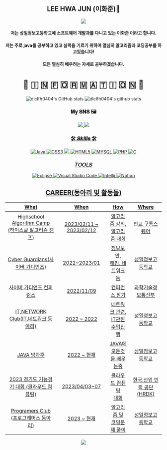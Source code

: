 <div align=center>
<h2>LEE HWA JUN (이화준)🎐</h2>
<a href = "https://www.acmicpc.net/user/dlclfh">
    <img src = "http://mazassumnida.wtf/api/v2/generate_badge?boj=dlclfh">
</a>
</div>


<div align=center>
<h4> 저는 성일정보고등학교에 소프트웨어 개발과를 다니고 있는 이화준 이라고 합니다.</h4>
<h4> 저는 주로 java를 공부하고 있고 실력을 기르기 위하여 열심히 알고리즘과 코딩공부를 하고있습니다!</h4>
<h4> 모든 열심히 배우려는 자세로 공부하겠습니다.</h4>
</div>

<div align=center>
<h1>💬 🇮 🇳 🇫 🇴 🇷 🇲 🇦 🇹 🇮 🇴 🇳 💬 </h1>

![dlclfh0404's GitHub stats](https://github-readme-stats.vercel.app/api?username=dlclfh0404&show_icons=true&theme=radical)
![dlclfh0404's github stats](https://github-readme-stats.vercel.app/api/top-langs/?username=dlclfh0404&show_icons=true&hide_border=true&title_color=004386&icon_color=004386&layout=compact)


### 𝐌𝐲 𝐒𝐍𝐒 🖼<br>
<a href="https://www.instagram.com/dlclfh_/">
    <img src="https://img.shields.io/badge/dlclfh_-DD2A7B?style=flat-square&logo=Instagram&logoColor=white"/>
<a href="https://www.facebook.com/profile.php?id=100054518680488">
    <img src="https://img.shields.io/badge/이화준-3B5998?style=flat-square&logo=Facebook&logoColor=white"/>

    
### 🛠 𝑺𝒌𝒊𝒍𝒍𝒔 🛠<br>
![Java](https://img.shields.io/badge/Java-FF160B.svg?&style=for-the-badge&logo=Java&logocolor=white)
![CSS3](https://img.shields.io/badge/CSS-0404B4.svg?&style=for-the-badge&logo=CSS3&logocolor=white)
<img src="https://img.shields.io/badge/Python-3776AB?style=for-the-badge&logo=Python&logoColor=white">
![HTML5](https://img.shields.io/badge/HTML5-80CBC4.svg?&style=for-the-badge&logo=HTML5&logocolor=white)
![MYSQL](https://img.shields.io/badge/MySQL-1D89B8?style=for-the-badge&logo=MySQL&logoColor=white)
![PHP](https://img.shields.io/badge/PHP-B846E9?style=for-the-badge&logo=PHP&logoColor=white)
![C](https://img.shields.io/badge/c-700CF0.svg?style=for-the-badge&logo=c&logoColor=white)
  
### 𝑇𝑂𝑂𝐿𝑆<br>
![Eclipse](https://img.shields.io/badge/Eclipse-2C2255.svg?&style=for-the-badge&logo=Eclipse&logocolor=white)
![Visual Studio Code](https://img.shields.io/badge/Visual%20Studio%20Code-007396.svg?&style=for-the-badge&logo=Visual%20Studio%20Code&logocolor=white)
![Intellij](https://img.shields.io/badge/Intellij-F4350F?style=for-the-badge&logo=IntellijIDEA&logoColor=white)
![Notion](https://img.shields.io/badge/Notion-000000?style=for-the-badge&logo=Notion&logoColor=white)
  
## CAREER(동아리 및 활동들)
| What | When | How | Where |
|:--------:|:--------:|:--------:|:--------:|
|Highschool Algorithm Camp<br>(하이스쿨 알고리즘 캠프)| 2023/02/11 ~ 2023/02/12|  알고리즘 강의, <br>알고리즘 대회| 판교 구름스퀘어|
|Cyber Guardians(사이버 가디언즈)| 2022~2023/01| 정보보안, <br>해킹, 네트워크등| 성일정보고등학교|
|사이버 가디언즈 컨퍼런스| 2022/11/09| 컨퍼런스 참가| 과학기술정보통신부|
|IT,NETWORK Club(IT,네트워크 동아리)| 2022 ~ 2022| 네트워크 관련, <br>IT관련 수업진행| 성일정보고등학교|
|JAVA 방과후| 2022 ~ 현재 | JAVA에 <br>모든것을 배우는중 | 성일정보고등학교|
|2023 경기도 기능경기 대회 (클라우드 컴퓨팅)| 2023/04/03~07| 클라우드 컴퓨팅 <br>대회| 한국 산업 인력 공단(HRDK)|
|Programers Club (프로그래머스 동아리)| 2023 ~ 현재 | 알고리즘 및 <br>코딩문제 풀이| 성일정보고등학교|
</div>

<div align="center">
<a href="https://hits.seeyoufarm.com"><img src="https://hits.seeyoufarm.com/api/count/incr/badge.svg?url=https%3A%2F%2Fgithub.com%2Fdlclfh0404%2F&count_bg=%23D9E4E9&title_bg=%231B191D&icon=pixabay.svg&icon_color=%23D5DBCD&title=%EB%B0%A9+%EB%AC%B8+%EC%9E%90&edge_flat=false"/></a>
</div>
